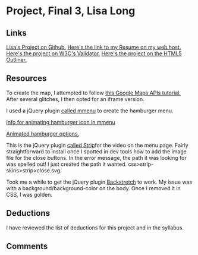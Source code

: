 # Project, Final 3, Lisa Long

## Links
[Lisa's Project on Github.]()
[Here's the link to my Resume on my web host.]()
[Here's the project on W3C's Validator.]()
[Here's the project on the HTML5 Outliner.]()

## Resources
To create the map, I attempted to follow [this Google Maps APIs tutorial.](https://developers.google.com/maps/documentation/javascript/adding-a-google-map) After several glitches, I then opted for an iframe version.

I used a jQuery plugin [called mmenu](http://mmenu.frebsite.nl/documentation/core/) to create the hamburger menu.

[Info for animating hamburger icon in mmenu](http://mmenu.frebsite.nl/tutorials/animated-hamburger.html)

[Animated hamburger options.](https://github.com/jonsuh/hamburgers)

This is the jQuery plugin [called Strip](http://www.stripjs.com/)for the video on the menu page. Fairly straightforward to install once I spotted in dev tools how to add the image file for the close buttons. In the error message, the path it was looking for was spelled out!  I just created the path it wanted. css>strip-skins>strip>close.svg.

Took me a while to get the jQuery plugin  [Backstretch](http://www.jquery-backstretch.com/) to work. My issue was with a background/background-color on the body. Once I removed it in CSS, I was golden.

## Deductions
I have reviewed the list of deductions for this project and in the syllabus.

## Comments
